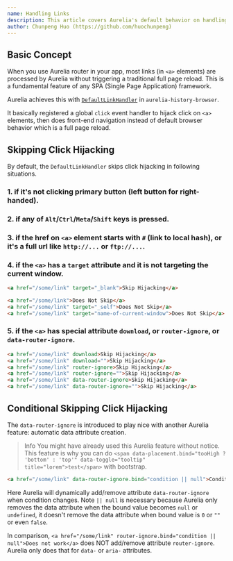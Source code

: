 ```yaml
---
name: Handling Links
description: This article covers Aurelia's default behavior on handling links.
author: Chunpeng Huo (https://github.com/huochunpeng)
---
```

## Basic Concept
When you use Aurelia router in your app, most links (in `<a>` elements) are processed by Aurelia without triggering a traditional full page reload. This is a fundamental feature of any SPA (Single Page Application) framework.

Aurelia achieves this with [`DefaultLinkHandler`](https://github.com/aurelia/history-browser/blob/master/src/link-handler.ts) in `aurelia-history-browser`.

It basically registered a global `click` event handler to hijack click on `<a>` elements, then does front-end navigation instead of default browser behavior which is a full page reload.

## Skipping Click Hijacking
By default, the `DefaultLinkHandler` skips click hijacking in following situations.

### 1. if it's not clicking primary button (left button for right-handed).

### 2. if any of `Alt`/`Ctrl`/`Meta`/`Shift` keys is pressed.

### 3. if the href on `<a>` element starts with `#` (link to local hash), or it's a full url like `http://...` or `ftp://...`.

### 4. if the `<a>` has a `target` attribute and it is not targeting the current window.
```HTML
<a href="/some/link" target="_blank">Skip Hijacking</a>

<a href="/some/link">Does Not Skip</a>
<a href="/some/link" target="_self">Does Not Skip</a>
<a href="/some/link" target="name-of-current-window">Does Not Skip</a>
```

### 5. if the `<a>` has special attribute `download`, or `router-ignore`, or `data-router-ignore`.
```HTML
<a href="/some/link" download>Skip Hijacking</a>
<a href="/some/link" download="">Skip Hijacking</a>
<a href="/some/link" router-ignore>Skip Hijacking</a>
<a href="/some/link" router-ignore="">Skip Hijacking</a>
<a href="/some/link" data-router-ignore>Skip Hijacking</a>
<a href="/some/link" data-router-ignore="">Skip Hijacking</a>
```

## Conditional Skipping Click Hijacking
The `data-router-ignore` is introduced to play nice with another Aurelia feature: automatic data attribute creation.

> Info
> You might have already used this Aurelia feature without notice. This feature is why you can do `<span data-placement.bind="tooHigh ? 'bottom' : 'top'" data-toggle="tooltip" title="lorem">test</span>` with bootstrap.

```HTML
<a href="/some/link" data-router-ignore.bind="condition || null">Conditional Skip Hijacking</a>
```
Here Aurelia will dynamically add/remove attribute `data-router-ignore` when condition changes. Note `|| null` is necessary because Aurelia only removes the data attribute when the bound value becomes `null` or `undefined`, it doesn't remove the data attribute when bound value is `0` or `""` or even `false`.

In comparison, `<a href="/some/link" router-ignore.bind="condition || null">Does not work</a>` does NOT add/remove attribute `router-ignore`. Aurelia only does that for `data-` or `aria-` attributes.
